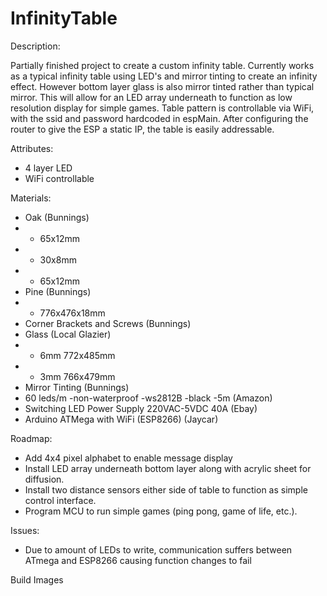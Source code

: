 # InfinityTable

Description:

Partially finished project to create a custom infinity table. Currently works as a typical infinity table using LED's and mirror tinting to create an infinity effect. However bottom layer glass is also mirror tinted rather than typical mirror. This will allow for an LED array underneath to function as low resolution display for simple games. Table pattern is controllable via WiFi, with the ssid and password hardcoded in espMain. After configuring the router to give the ESP a static IP, the table is easily addressable. 

Attributes:

- 4 layer LED
- WiFi controllable

Materials:

- Oak (Bunnings)
- - 65x12mm
- - 30x8mm
- - 65x12mm
- Pine (Bunnings)
- - 776x476x18mm
- Corner Brackets and Screws (Bunnings)
- Glass (Local Glazier)
- - 6mm 772x485mm
- - 3mm 766x479mm
- Mirror Tinting (Bunnings)
- 60 leds/m -non-waterproof -ws2812B -black -5m (Amazon)
- Switching LED Power Supply 220VAC-5VDC 40A (Ebay)
- Arduino ATMega with WiFi (ESP8266) (Jaycar)

Roadmap:

- Add 4x4 pixel alphabet to enable message display
- Install LED array underneath bottom layer along with acrylic sheet for diffusion.
- Install two distance sensors either side of table to function as simple control interface.
- Program MCU to run simple games (ping pong, game of life, etc.).

Issues:

- Due to amount of LEDs to write, communication suffers between ATmega and ESP8266 causing function changes to fail

Build Images


